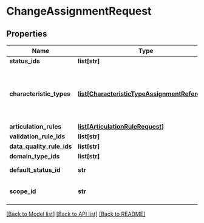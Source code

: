 # ChangeAssignmentRequest

## Properties
Name | Type | Description | Notes
------------ | ------------- | ------------- | -------------
**status_ids** | **list[str]** | The list of IDs of the statuses | [optional] 
**characteristic_types** | [**list[CharacteristicTypeAssignmentReference]**](CharacteristicTypeAssignmentReference.md) | A list of references to characteristic types corresponding to the assignment.  When adding a &#x27;relationTypeDirection&#x27; for a CharacteristicTypeAssignmentReference, all characteristicTypes that reference a RelationType must have the direction set. | [optional] 
**articulation_rules** | [**list[ArticulationRuleRequest]**](ArticulationRuleRequest.md) | The articulation rule definitions | [optional] 
**validation_rule_ids** | **list[str]** | The list of IDs of the validation rules | [optional] 
**data_quality_rule_ids** | **list[str]** | The list of IDs of the data quality rules | [optional] 
**domain_type_ids** | **list[str]** | The list of IDs of the domain types | [optional] 
**default_status_id** | **str** | The ID of the default status for the asset type | [optional] 
**scope_id** | **str** | The ID of the scope the assignment corresponds to. The scopeId is ignored, and will be removed in the future. | [optional] 

[[Back to Model list]](../README.md#documentation-for-models) [[Back to API list]](../README.md#documentation-for-api-endpoints) [[Back to README]](../README.md)

